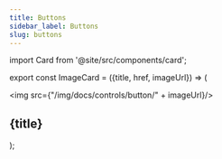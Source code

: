 ```yaml
---
title: Buttons
sidebar_label: Buttons
slug: buttons
---
```


import Card from '@site/src/components/card';

export const ImageCard = ({title, href, imageUrl}) => (
    <div className="col col--4 margin-bottom--lg">
      <Card href={href}>
        <img src={"/img/docs/controls/button/" + imageUrl}/>
        <h2>{title}</h2>
      </Card>
    </div>
);

<div className="margin-top--lg">
  <section className="row">
    <ImageCard title="Elevated" href="/docs/controls/elevatedbutton" imageUrl="elevated-button.png" />
    <ImageCard title="Filled" href="/docs/controls/filledbutton" imageUrl="filled-button.png" />
    <ImageCard title="Filled Tonal" href="/docs/controls/filledtonalbutton" imageUrl="filled-tonal-button.png" />
    <ImageCard title="Outlined" href="/docs/controls/outlinedbutton" imageUrl="outlined-button.png" />
    <ImageCard title="Text Button" href="/docs/controls/textbutton" imageUrl="text-button.png" />
    <ImageCard title="Icon Button" href="/docs/controls/iconbutton" imageUrl="icon-button.png" />
    <ImageCard title="Floating Action" href="/docs/controls/floatingactionbutton" imageUrl="floating-action-button.png" />
    <ImageCard title="Popup Menu" href="/docs/controls/popupmenubutton" imageUrl="popup-menu.gif" />
  </section>
</div>